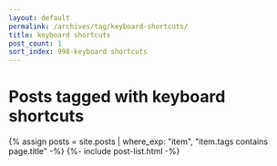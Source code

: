 ```yaml
---
layout: default
permalink: /archives/tag/keyboard-shortcuts/
title: keyboard shortcuts
post_count: 1
sort_index: 998-keyboard shortcuts
---
```

<h1 class="page-heading">Posts tagged with keyboard shortcuts</h1>
{% assign posts = site.posts | where_exp: "item", "item.tags contains page.title" -%}
{%- include post-list.html -%}
